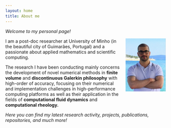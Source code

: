 ```yaml
---
layout: home
title: About me
---
```


_Welcome to my personal page!_

<img style="float: right; width: 9em; margin-left: 1em; margin-bottom: 2em" src="public/photo.jpg">

I am a post-doc researcher at University of Minho (in the beautiful city of Guimarães, Portugal) and a passionate about applied mathematics and scientific computing.

The research I have been conducting mainly concerns the development of novel numerical methods in **finite volume** and **discontinuous Galerkin philosophy** with high-order of accuracy, focusing on their numerical and implementation challenges in high-performance computing platforms as well as their application in the fields of **computational fluid dynamics** and **computational rheology.**

_Here you can find my latest research activity, projects, publications, repositories, and much more!_

<!-- <div class="posts">
  {% for post in paginator.posts %}
  <div class="post">
    <h1 class="post-title">
      <a href="{{ post.url }}">
        {{ post.title }}
      </a>
    </h1>
    <span class="post-date">{{ post.date | date_to_string }}</span>
    {{ post.content }}
  </div>
  {% endfor %}
</div>

<div class="pagination">
  {% if paginator.next_page %}
    <a class="pagination-item older" href="{{ site.baseurl }}page{{paginator.next_page}}">Older</a>
  {% else %}
    <span class="pagination-item older">Older</span>
  {% endif %}
  {% if paginator.previous_page %}
    {% if paginator.page == 2 %}
      <a class="pagination-item newer" href="{{ site.baseurl }}">Newer</a>
    {% else %}
      <a class="pagination-item newer" href="{{ site.baseurl }}page{{paginator.previous_page}}">Newer</a>
    {% endif %}
  {% else %}
    <span class="pagination-item newer">Newer</span>
  {% endif %}
</div> -->
